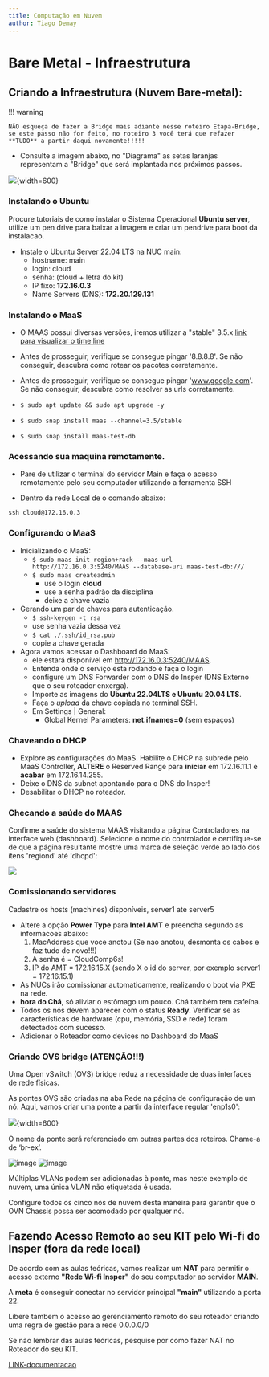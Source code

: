 ```yaml
---
title: Computação em Nuvem
author: Tiago Demay
---
```


# Bare Metal - Infraestrutura


## Criando a Infraestrutura (Nuvem Bare-metal):

!!! warning

    NÃO esqueça de fazer a Bridge mais adiante nesse roteiro Etapa-Bridge, se este passo não for feito, no roteiro 3 você terá que refazer **TUDO** a partir daqui novamente!!!!!

* Consulte a imagem abaixo, no "Diagrama" as setas laranjas representam a "Bridge" que será implantada nos próximos passos. 

![](../assets/images/arquit_KITs2.png){width=600}

### Instalando o Ubuntu

Procure tutoriais de como instalar o Sistema Operacional **Ubuntu server**, utilize um pen drive para baixar a imagem e criar um pendrive para boot da instalacao.

  * Instale o Ubuntu Server 22.04 LTS na NUC main:
    * hostname: main
    * login: cloud
    * senha: (cloud + letra do kit)
    * IP fixo: **172.16.0.3**
    * Name Servers (DNS): **172.20.129.131**

### Instalando o MaaS

  * O MAAS possui diversas versões, iremos utilizar a "stable" 3.5.x [link para visualizar o time line](https://launchpad.net/maas/+series)
  * Antes de prosseguir, verifique se consegue pingar '8.8.8.8'. Se não conseguir, descubra como rotear os pacotes corretamente.
  * Antes de prosseguir, verifique se consegue pingar 'www.google.com'. Se não conseguir, descubra como resolver as urls corretamente.
  * ```$ sudo apt update && sudo apt upgrade -y```
  
  * ```$ sudo snap install maas --channel=3.5/stable```

  * ```$ sudo snap install maas-test-db```

### Acessando sua maquina remotamente.

* Pare de utilizar o terminal do servidor Main e faça o acesso remotamente pelo seu computador utilizando a ferramenta SSH

* Dentro da rede Local de o comando abaixo:

```ssh cloud@172.16.0.3```


### Configurando o MaaS

  * Inicializando o MaaS:
    * ```$ sudo maas init region+rack --maas-url http://172.16.0.3:5240/MAAS --database-uri maas-test-db:///```
    * ```$ sudo maas createadmin```
      * use o login **cloud**
      * use a senha padrão da disciplina
      * deixe a chave vazia
  * Gerando um par de chaves para autenticação.
    * ```$ ssh-keygen -t rsa```
    * use senha vazia dessa vez
    * ```$ cat ./.ssh/id_rsa.pub```
    * copie a chave gerada
  * Agora vamos acessar o Dashboard do MaaS: 
    * ele estará disponível em http://172.16.0.3:5240/MAAS.
    * Entenda onde o serviço esta rodando e faça o login
    * configure um DNS Forwarder com o DNS do Insper (DNS Externo que o seu roteador enxerga).
    * Importe as imagens do **Ubuntu 22.04LTS e Ubuntu 20.04 LTS**.
    * Faça o *upload* da chave copiada no terminal SSH.
    * Em Settings | General:
      * Global Kernel Parameters: **net.ifnames=0** (sem espaços)

### Chaveando o DHCP

  * Explore as configurações do MaaS. Habilite o DHCP na subrede pelo MaaS Controller, **ALTERE** o Reserved Range para **iniciar** em 172.16.11.1 e **acabar** em 172.16.14.255.
  * Deixe o DNS da subnet apontando para o DNS do Insper!
  * Desabilitar o DHCP no roteador.

### Checando a saúde do MAAS

Confirme a saúde do sistema MAAS visitando a página Controladores na interface web (dashboard). Selecione o nome do controlador e certifique-se de que a página resultante mostre uma marca de seleção verde ao lado dos itens 'regiond' até 'dhcpd':

![](../assets/images/maas-services.png)



### Comissionando servidores

Cadastre os hosts (machines) disponíveis, server1 ate server5

  * Altere a opção **Power Type** para **Intel AMT** e preencha segundo as informacoes abaixo:
    1. MacAddress que voce anotou (Se nao anotou, desmonta os cabos e faz tudo de novo!!!)
    2. A senha é = CloudComp6s!
    3. IP do AMT = 172.16.15.X (sendo X o id do server, por exemplo server1 = 172.16.15.1) 
  * As NUCs irão comissionar automaticamente, realizando o boot via PXE na rede.
  * **hora do Chá**, só aliviar o estômago um pouco. Chá também tem cafeína.
  * Todos os nós devem aparecer com o status **Ready**. Verificar se as características de hardware (cpu, memória, SSD e rede) foram detectados com sucesso.
  * Adicionar o Roteador como devices no Dashboard do MaaS


### Criando OVS bridge (ATENÇÃO!!!)

Uma Open vSwitch (OVS) bridge reduz a necessidade de duas interfaces de rede físicas. 

As pontes OVS são criadas na aba Rede na página de configuração de um nó. Aqui, vamos criar uma ponte a partir da interface regular 'enp1s0':

![](../assets/images/ovs-bridge-1.png){width=600}

O nome da ponte será referenciado em outras partes dos roteiros. Chame-a de ‘br-ex’.

[//]: #![](../assets/images/ovs-bridge-2.png){width=600}

![image](https://github.com/user-attachments/assets/20b156bf-7a00-4dfd-bb88-e55c4812fc60)
![image](https://github.com/user-attachments/assets/c74cffc6-f35e-4aae-97e2-2e5dcc76e6c1)


Múltiplas VLANs podem ser adicionadas à ponte, mas neste exemplo de nuvem, uma única VLAN não etiquetada é usada.

Configure todos os cinco nós de nuvem desta maneira para garantir que o OVN Chassis possa ser acomodado por qualquer nó.


## Fazendo Acesso Remoto ao seu KIT pelo Wi-fi do Insper (fora da rede local)

De acordo com as aulas teóricas, vamos realizar um **NAT** para permitir o acesso externo **"Rede Wi-fi Insper"** do seu computador ao servidor **MAIN**.

A **meta** é conseguir conectar no servidor principal **"main"** utilizando a porta 22.

Libere tambem o acesso ao gerenciamento remoto do seu roteador criando uma regra de gestão para a rede 0.0.0.0/0

Se não lembrar das aulas teóricas, pesquise por como fazer NAT no Roteador do seu KIT. 

[LINK-documentacao](https://www.tp-link.com/br/support/download/tl-r470t+)
